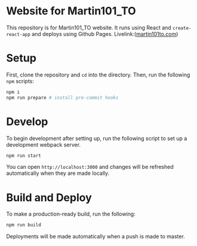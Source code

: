 # Website for Martin101_TO

This repository is for Martin101_TO website. It runs using React and `create-react-app` and deploys using Github Pages. Livelink:([martin101to.com](https://martin101to.com/))

# Setup

First, clone the repository and `cd` into the directory. Then, run the following `npm` scripts:

```sh
npm i
npm run prepare # install pre-commit hooks
```

# Develop

To begin development after setting up, run the following script to set up a development webpack server.

```sh
npm run start
```

You can open `http://localhost:3000` and changes will be refreshed automatically when they are made locally.

# Build and Deploy

To make a production-ready build, run the following:

```sh
npm run build
```

Deployments will be made automatically when a push is made to master.
